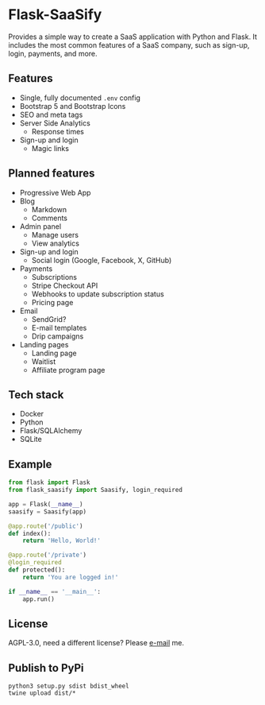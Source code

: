 # Flask-SaaSify

Provides a simple way to create a SaaS application with Python and Flask. It includes the most common features of a SaaS company, such as sign-up, login, payments, and more.

## Features
- Single, fully documented `.env` config
- Bootstrap 5 and Bootstrap Icons
- SEO and meta tags
- Server Side Analytics
    - Response times
- Sign-up and login
    - Magic links

## Planned features
- Progressive Web App
- Blog
    - Markdown
    - Comments
- Admin panel
    - Manage users
    - View analytics
- Sign-up and login
    - Social login (Google, Facebook, X, GitHub)
- Payments
    - Subscriptions
    - Stripe Checkout API
    - Webhooks to update subscription status
    - Pricing page
- Email
    - SendGrid?
    - E-mail templates
    - Drip campaigns
- Landing pages
    - Landing page
    - Waitlist
    - Affiliate program page

## Tech stack
- Docker
- Python
- Flask/SQLAlchemy
- SQLite

## Example
```python
from flask import Flask
from flask_saasify import Saasify, login_required

app = Flask(__name__)
saasify = Saasify(app)

@app.route('/public')
def index():
    return 'Hello, World!'

@app.route('/private')
@login_required
def protected():
    return 'You are logged in!'

if __name__ == '__main__':
    app.run()
```

## License
AGPL-3.0, need a different license? Please [e-mail](mailto:vaneijk.koen@gmail.com) me.

## Publish to PyPi
```
python3 setup.py sdist bdist_wheel
twine upload dist/*
```